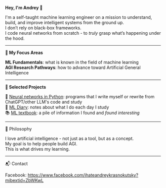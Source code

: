 **Hey, I'm Andrey 👋**

I'm a self-taught machine learning engineer on a mission to understand, build, and improve intelligent systems from the ground up.\
I don’t rely on black-box frameworks.\
I code neural networks from scratch - to *truly* grasp what’s happening under the hood.

---

**🧐 My Focus Areas**

**ML Fundamentals**: what is known in the field of machine learning\
**AGI Research Pathways**: how to advance toward Artificial General Intelligence

---

**🔧 Selected Projects**

🤖 [Neural networks in Python](https://github.com/ihateandreykrasnokutsky/neural_networks_python): programs that I write myself or rewrite from ChatGPT/other LLM's code and study\
📓 [ML Diary](https://github.com/ihateandreykrasnokutsky/my_ml_notes/blob/main/001.%20ml_diary.md): notes about what I do each day I study\
📚 [ML textbook](https://github.com/ihateandreykrasnokutsky/my_ml_notes/blob/main/002.%20ml_textbook.md): a pile of information I found and *found interesting*

---

💭 Philosophy

I love artificial intelligence - not just as a tool, but as a concept.\
My goal is to help people build AGI.\
This is what drives my learning.

---

📬 Contact

Facebook: https://www.facebook.com/ihateandreykrasnokutsky?mibextid=ZbWKwL
